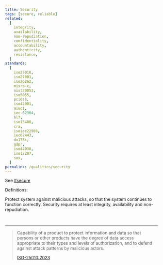 ```yaml
---
title: Security
tags: [secure, reliable]
related:
  [
    integrity,
    availability,
    non-repudiation,
    confidentiality,
    accountability,
    authenticity,
    resistance,
  ]
standards:
  [
    iso25010,
    iso27001,
    iso26262,
    misra-c,
    nist80053,
    iso5055,
    pcidss,
    iso42001,
    aiuc1,
    iec-62304,
    hl7,
    iso15408,
    cra,
    isoiec22989,
    iec62443,
    do178c,
    gdpr,
    iso42030,
    iso12207,
    sox,
  ]
permalink: /qualities/security
---
```


See [#secure](/tag-secure)

Definitions:

<div class="arc42-help">

Protect system against malicious attacks, so that the system continues to function correctly.
Security requires at least integrity, availability and non-repudiation.

</div><br>

<hr class="with-no-margin"/>

> Capability of a product to protect information and data so that persons or other products have the degree of data access appropriate to their types and levels of authorization, and to defend against attack patterns by malicious actors.
>
> [ISO-25010:2023](/references/#iso-25010-2023)

